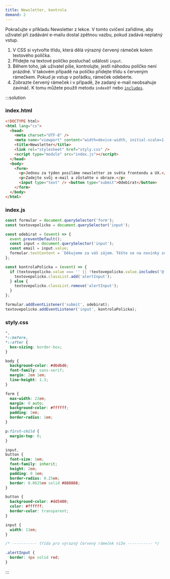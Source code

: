 ```yaml
---
title: Newsletter, kontrola
demand: 2
---
```


Pokračujte v příkladu Newsletter z lekce. V tomto cvičení zařidíme, aby uživatel při zadávání e-mailu dostal zpětnou vazbu, pokud zadává neplatný vstup.

1. V CSS si vytvořte třídu, která dělá výrazný červený rámeček kolem textového políčka.
1. Přidejte na textové políčko posluchač události `input`.
1. Během toho, jak uživatel píše, kontrolujte, jestli náhodou políčko není prázdné. V takovém případě na políčko přidejte třídu s červeným rámečkem. Pokud je vstup v pořádku, rámeček odeberte.
1. Zobrazte červený rámeček i v případě, že zadaný e-mail neobsahuje zavináč. K tomu můžete použít metodu `indexOf` nebo [`includes`](https://developer.mozilla.org/en-US/docs/Web/JavaScript/Reference/Global_Objects/String/includes).

:::solution

### index.html

```html
<!DOCTYPE html>
<html lang="cs">
  <head>
    <meta charset="UTF-8" />
    <meta name="viewport" content="width=device-width, initial-scale=1.0" />
    <title>Newsletter</title>
    <link rel="stylesheet" href="styly.css" />
    <script type="module" src="index.js"></script>
  </head>
  <body>
    <form>
      <p>Jednou za týden posíláme newsletter ze světa frontendu a UX.</p>
      <p>Zadejte svůj e-mail a zůstaňte v obraze.</p>
      <input type="text" /> <button type="submit">Odebírat</button>
    </form>
  </body>
</html>
```

### index.js

```js
const formular = document.querySelector('form');
const textovepolicko = document.querySelector('input');

const odebirat = (event) => {
  event.preventDefault();
  const input = document.querySelector('input');
  const email = input.value;
  formular.textContent = `Děkujeme za váš zájem. Těšte se na novinky ze světa frontendu a UX na vaší adrese ${email}.`;
};

const kontrolaPolicka = (event) => {
  if (textovepolicko.value === '' || !textovepolicko.value.includes('@')) {
    textovepolicko.classList.add('alertInput');
  } else {
    textovepolicko.classList.remove('alertInput');
  }
};

formular.addEventListener('submit', odebirat);
textovepolicko.addEventListener('input', kontrolaPolicka);
```

### styly.css

```css
*,
*::before,
*::after {
  box-sizing: border-box;
}

body {
  background-color: #d6d6d6;
  font-family: sans-serif;
  margin: 2em 1em;
  line-height: 1.3;
}

form {
  max-width: 22em;
  margin: 0 auto;
  background-color: #ffffff;
  padding: 2em;
  border-radius: 1em;
}

p:first-child {
  margin-top: 0;
}

input,
button {
  font-size: 1em;
  font-family: inherit;
  height: 2em;
  padding: 0 1em;
  border-radius: 0.25em;
  border: 0.0625em solid #888888;
}

button {
  background-color: #dd5400;
  color: #ffffff;
  border-color: transparent;
}

input {
  width: 11em;
}

/* ----------- třída pro výrazný červený rámeček níže ----------- */

.alertInput {
  border: 4px solid red;
}
```

:::
